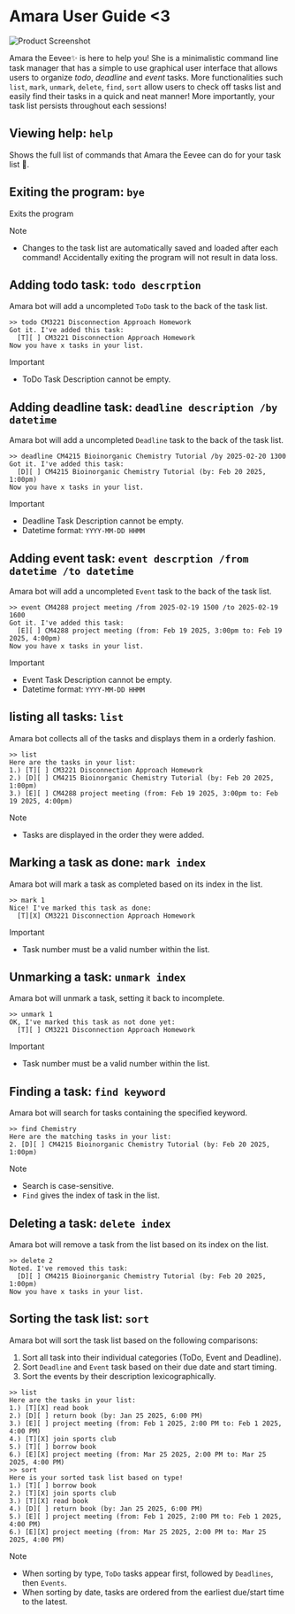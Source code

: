 # Amara User Guide <3

![Product Screenshot](Ui.png)

Amara the Eevee✨ is here to help you! She is a minimalistic command line task manager that 
has a simple to use graphical user interface that allows users to organize *todo*, *deadline* 
and *event* tasks. More functionalities such `list`, `mark`, `unmark`, `delete`, `find`, `sort`
allow users to check off tasks list and easily find their tasks in a quick and neat manner!
More importantly, your task list persists throughout each sessions!

## Viewing help: `help`
Shows the full list of commands that Amara the Eevee can do for your task list 💙.

## Exiting the program: `bye`
Exits the program

> [!Note]
> - Changes to the task list are automatically saved and loaded after each command! Accidentally exiting the program will not result in data loss.

## Adding todo task: `todo descrption`
Amara bot will add a uncompleted `ToDo` task to the back of the task list. 
```
>> todo CM3221 Disconnection Approach Homework
Got it. I've added this task:
  [T][ ] CM3221 Disconnection Approach Homework
Now you have x tasks in your list.
```
> [!Important]
> - ToDo Task Description cannot be empty.

## Adding deadline task: `deadline description /by datetime`
Amara bot will add a uncompleted `Deadline` task to the back of the task list. 
```
>> deadline CM4215 Bioinorganic Chemistry Tutorial /by 2025-02-20 1300
Got it. I've added this task:
  [D][ ] CM4215 Bioinorganic Chemistry Tutorial (by: Feb 20 2025, 1:00pm)
Now you have x tasks in your list.
```
> [!Important]
> - Deadline Task Description cannot be empty.
> - Datetime format: `YYYY-MM-DD HHMM`

## Adding event task: `event descrption /from datetime /to datetime`
Amara bot will add a uncompleted `Event` task to the back of the task list.
```
>> event CM4288 project meeting /from 2025-02-19 1500 /to 2025-02-19 1600
Got it. I've added this task:
  [E][ ] CM4288 project meeting (from: Feb 19 2025, 3:00pm to: Feb 19 2025, 4:00pm)
Now you have x tasks in your list.
```
> [!Important]
> - Event Task Description cannot be empty.
> - Datetime format: `YYYY-MM-DD HHMM`

## listing all tasks: `list`
Amara bot collects all of the tasks and displays them in a orderly fashion.
```
>> list
Here are the tasks in your list:
1.) [T][ ] CM3221 Disconnection Approach Homework
2.) [D][ ] CM4215 Bioinorganic Chemistry Tutorial (by: Feb 20 2025, 1:00pm)
3.) [E][ ] CM4288 project meeting (from: Feb 19 2025, 3:00pm to: Feb 19 2025, 4:00pm)
```
> [!Note]
> - Tasks are displayed in the order they were added.

## Marking a task as done: `mark index`
Amara bot will mark a task as completed based on its index in the list.
```
>> mark 1
Nice! I've marked this task as done:
  [T][X] CM3221 Disconnection Approach Homework
```
> [!Important]
> - Task number must be a valid number within the list.

## Unmarking a task: `unmark index`
Amara bot will unmark a task, setting it back to incomplete.
```
>> unmark 1
OK, I've marked this task as not done yet:
  [T][ ] CM3221 Disconnection Approach Homework
```
> [!Important]
> - Task number must be a valid number within the list.

## Finding a task: `find keyword`
Amara bot will search for tasks containing the specified keyword.
```
>> find Chemistry
Here are the matching tasks in your list:
2. [D][ ] CM4215 Bioinorganic Chemistry Tutorial (by: Feb 20 2025, 1:00pm)
```
> [!Note]
> - Search is case-sensitive.
> - `Find` gives the index of task in the list.

## Deleting a task: `delete index`
Amara bot will remove a task from the list based on its index on the list.
```
>> delete 2
Noted. I've removed this task:
  [D][ ] CM4215 Bioinorganic Chemistry Tutorial (by: Feb 20 2025, 1:00pm)
Now you have x tasks in your list.
```

## Sorting the task list: `sort`
Amara bot will sort the task list based on the following comparisons:
1. Sort all task into their individual categories (ToDo, Event and Deadline).
2. Sort `Deadline` and `Event` task based on their due date and start timing.
3. Sort the events by their description lexicographically.
```
>> list
Here are the tasks in your list:
1.) [T][X] read book  
2.) [D][ ] return book (by: Jan 25 2025, 6:00 PM)  
3.) [E][ ] project meeting (from: Feb 1 2025, 2:00 PM to: Feb 1 2025, 4:00 PM)  
4.) [T][X] join sports club  
5.) [T][ ] borrow book  
6.) [E][X] project meeting (from: Mar 25 2025, 2:00 PM to: Mar 25 2025, 4:00 PM)  
>> sort 
Here is your sorted task list based on type!
1.) [T][ ] borrow book  
2.) [T][X] join sports club  
3.) [T][X] read book  
4.) [D][ ] return book (by: Jan 25 2025, 6:00 PM)  
5.) [E][ ] project meeting (from: Feb 1 2025, 2:00 PM to: Feb 1 2025, 4:00 PM)  
6.) [E][X] project meeting (from: Mar 25 2025, 2:00 PM to: Mar 25 2025, 4:00 PM) 
```
> [!Note]
> - When sorting by type, `ToDo` tasks appear first, followed by `Deadlines`, then `Events`.
> - When sorting by date, tasks are ordered from the earliest due/start time to the latest.
